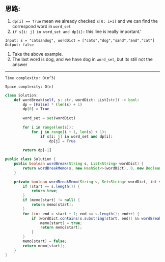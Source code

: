 ## 思路:


1. `dp[i] == True` mean we already checked `s[0: i+1]` and we can find the correspond word in `word_set`
2. `if s[i: j] in word_set and dp[i]:` this line is really important.'

```
Input: s = "catsandog", wordDict = ["cats","dog","sand","and","cat"]
Output: false
```

1. Take the above example.
2. The last word is dog, and we have dog in `word_set`, but its still not the answer

___

`Time complexity: O(n^3)`

`Space complexity: O(n)`

```python
class Solution:
    def wordBreak(self, s: str, wordDict: List[str]) -> bool:
        dp = [False] * (len(s) + 1)
        dp[0] = True
        
        word_set = set(wordDict)
        
        for i in range(len(s)):
            for j in range(i + 1, len(s) + 1):
                if s[i: j] in word_set and dp[i]:
                    dp[j] = True
                    
        return dp[-1]
```

```java
public class Solution {
    public boolean wordBreak(String s, List<String> wordDict) {
        return wordBreakMemo(s, new HashSet<>(wordDict), 0, new Boolean[s.length()]);
    }

    private boolean wordBreakMemo(String s, Set<String> wordDict, int start, Boolean[] memo) {
        if (start == s.length()) {
            return true;
        }
        if (memo[start] != null) {
            return memo[start];
        }
        for (int end = start + 1; end <= s.length(); end++) {
            if (wordDict.contains(s.substring(start, end)) && wordBreakMemo(s, wordDict, end, memo)) {
                memo[start] = true;
                return memo[start];
            }
        }
        memo[start] = false;
        return memo[start];
    }
}
```
